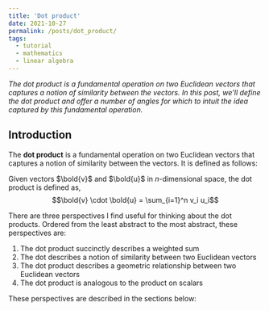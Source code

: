 ```yaml
---
title: 'Dot product'
date: 2021-10-27
permalink: /posts/dot_product/
tags:
  - tutorial
  - mathematics
  - linear algebra
---
```


_The dot product is a fundamental operation on two Euclidean vectors that captures a notion of similarity between the vectors. In this post, we'll define the dot product and offer a number of angles for which to intuit the idea captured by this fundamental operation._

Introduction
------------

The **dot product** is a fundamental operation on two Euclidean vectors that captures a notion of similarity between the vectors. It is defined as follows:

Given vectors $\bold{v}$ and $\bold{u}$ in $n$-dimensional space, the dot product is defined as,
$$\bold{v} \cdot \bold{u} = \sum_{i=1}^n v_i u_i$$

There are three perspectives I find useful for thinking about the dot products. Ordered from the least abstract to the most abstract, these perspectives are:
1. The dot product succinctly describes a weighted sum
2. The dot describes a notion of similarity between two Euclidean vectors
3. The dot product describes a geometric relationship between two Euclidean vectors
4. The dot product is analogous to the product on scalars

These perspectives are described in the sections below:
